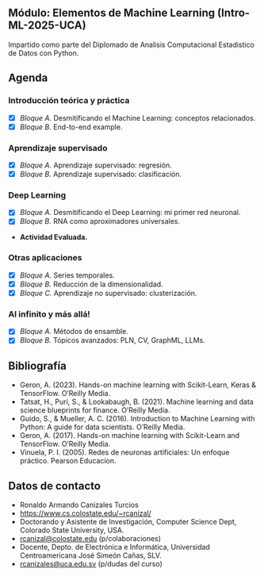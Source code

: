 ## Módulo: Elementos de Machine Learning (Intro-ML-2025-UCA)
Impartido como parte del Diplomado de Analisis Computacional Estadistico de Datos con Python.

## Agenda
### Introducción teórica y práctica
- [x] *Bloque A.* Desmitificando el Machine Learning: conceptos relacionados.
- [x] *Bloque B.* End-to-end example.
### Aprendizaje supervisado
- [x] *Bloque A.* Aprendizaje supervisado: regresión.
- [x] *Bloque B.* Aprendizaje supervisado: clasificación.
### Deep Learning
- [x] *Bloque A.* Desmitificando el Deep Learning: mi primer red neuronal.
- [x] *Bloque B.* RNA como aproximadores universales.
- **Actividad Evaluada.**
### Otras aplicaciones
- [x] *Bloque A.* Series temporales.
- [x] *Bloque B.* Reducción de la dimensionalidad.
- [x] *Bloque C.* Aprendizaje no supervisado: clusterización.
### Al infinito y más allá!
- [x] *Bloque A.* Métodos de ensamble.
- [x] *Bloque B.* Tópicos avanzados: PLN, CV, GraphML, LLMs.

## Bibliografía
- Geron, A. (2023). Hands-on machine learning with Scikit-Learn, Keras & TensorFlow. O’Reilly Media.
- Tatsat, H., Puri, S., & Lookabaugh, B. (2021). Machine learning and data science blueprints for finance. O’Reilly Media.
- Guido, S., & Mueller, A. C. (2016). Introduction to Machine Learning with Python: A guide for data scientists. O’Reilly Media.
- Geron, A. (2017). Hands-on machine learning with Scikit-Learn and TensorFlow. O’Reilly Media.
- Vinuela, P. I. (2005). Redes de neuronas artificiales: Un enfoque práctico. Pearson Educacion.

## Datos de contacto
- Ronaldo Armando Canizales Turcios
- https://www.cs.colostate.edu/~rcanizal/
- Doctorando y Asistente de Investigación, Computer Science Dept, Colorado State University, USA.
- rcanizal@colostate.edu (p/colaboraciones)
- Docente, Depto. de Electrónica e Informática, Universidad Centroamericana José Simeón Cañas, SLV.
- rcanizales@uca.edu.sv (p/dudas del curso)
